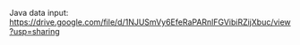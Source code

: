 Java data input:
 https://drive.google.com/file/d/1NJUSmVy6EfeRaPARnlFGVibiRZijXbuc/view?usp=sharing
